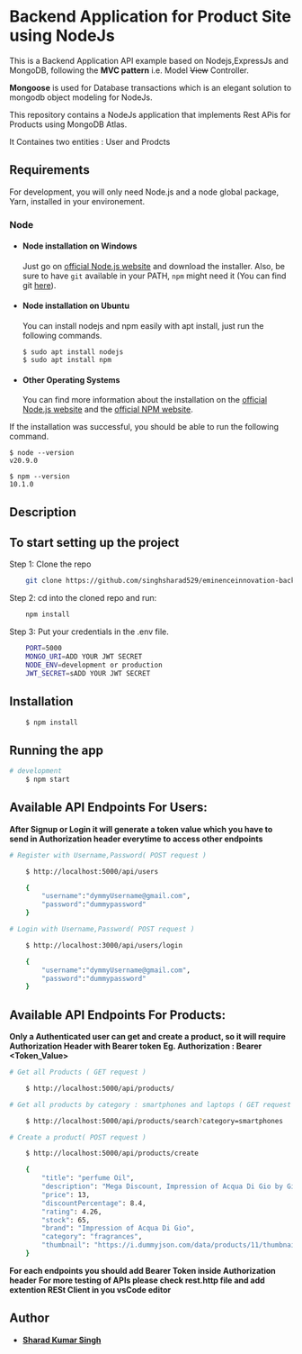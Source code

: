 # Backend Application for Product Site using NodeJs

This is a Backend Application API example based on Nodejs,ExpressJs and MongoDB, following the **MVC pattern** i.e. Model ~~View~~ Controller.

**Mongoose** is used for Database transactions which is an elegant solution to mongodb object modeling for NodeJs.

This repository contains a NodeJs application that implements Rest APis for Products using MongoDB Atlas.

It Containes two entities : User and Prodcts

## Requirements

For development, you will only need Node.js and a node global package, Yarn, installed in your environement.

### Node

- #### Node installation on Windows

  Just go on [official Node.js website](https://nodejs.org/) and download the installer.
  Also, be sure to have `git` available in your PATH, `npm` might need it (You can find git [here](https://git-scm.com/)).

- #### Node installation on Ubuntu

  You can install nodejs and npm easily with apt install, just run the following commands.

      $ sudo apt install nodejs
      $ sudo apt install npm

- #### Other Operating Systems
  You can find more information about the installation on the [official Node.js website](https://nodejs.org/) and the [official NPM website](https://npmjs.org/).

If the installation was successful, you should be able to run the following command.

    $ node --version
    v20.9.0

    $ npm --version
    10.1.0

## Description

## To start setting up the project

Step 1: Clone the repo

```bash
    git clone https://github.com/singhsharad529/eminenceinnovation-backend
```

Step 2: cd into the cloned repo and run:

```bash
    npm install
```

Step 3: Put your credentials in the .env file.

```bash
    PORT=5000
    MONGO_URI=ADD YOUR JWT SECRET
    NODE_ENV=development or production
    JWT_SECRET=sADD YOUR JWT SECRET
```

## Installation

```bash
    $ npm install

```

## Running the app

```bash
# development
    $ npm start

```

## Available API Endpoints For Users:

**After Signup or Login it will generate a token value which you have to send in Authorization header everytime to access other endpoints**

```bash
# Register with Username,Password( POST request )

    $ http://localhost:5000/api/users

    {
        "username":"dymmyUsername@gmail.com",
        "password":"dummypassword"
    }

# Login with Username,Password( POST request )

    $ http://localhost:3000/api/users/login

    {
        "username":"dymmyUsername@gmail.com",
        "password":"dummypassword"
    }

```

## Available API Endpoints For Products:

**Only a Authenticated user can get and create a product, so it will require Authorization Header with Bearer token**
**Eg. Authorization : Bearer <Token_Value>**

```bash
# Get all Products ( GET request )

    $ http://localhost:5000/api/products/

# Get all products by category : smartphones and laptops ( GET request )

    $ http://localhost:5000/api/products/search?category=smartphones

# Create a product( POST request )

    $ http://localhost:5000/api/products/create

    {
        "title": "perfume Oil",
        "description": "Mega Discount, Impression of Acqua Di Gio by GiorgioArmani concentrated attar perfume Oil",
        "price": 13,
        "discountPercentage": 8.4,
        "rating": 4.26,
        "stock": 65,
        "brand": "Impression of Acqua Di Gio",
        "category": "fragrances",
        "thumbnail": "https://i.dummyjson.com/data/products/11/thumbnail.jpg"
    }

```

**For each endpoints you should add Bearer Token inside Authorization header**
**For more testing of APIs please check rest.http file and add extention RESt Client in you vsCode editor**

## Author

- [**Sharad Kumar Singh**](https://singhsharad529.github.io/sharad-portfolio/)

```

```
